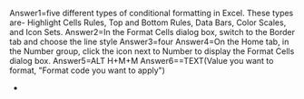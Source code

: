 Answer1=five different types of conditional formatting in Excel. These types are- Highlight Cells Rules, Top and Bottom Rules, Data Bars, Color Scales, and Icon Sets.
Answer2=In the Format Cells dialog box, switch to the Border tab and choose the line style
Answer3=four
Answer4=On the Home tab, in the Number group, click the icon next to Number to display the Format Cells dialog box. 
Answer5=ALT H+M+M
Answer6==TEXT(Value you want to format, "Format code you want to apply")





-
